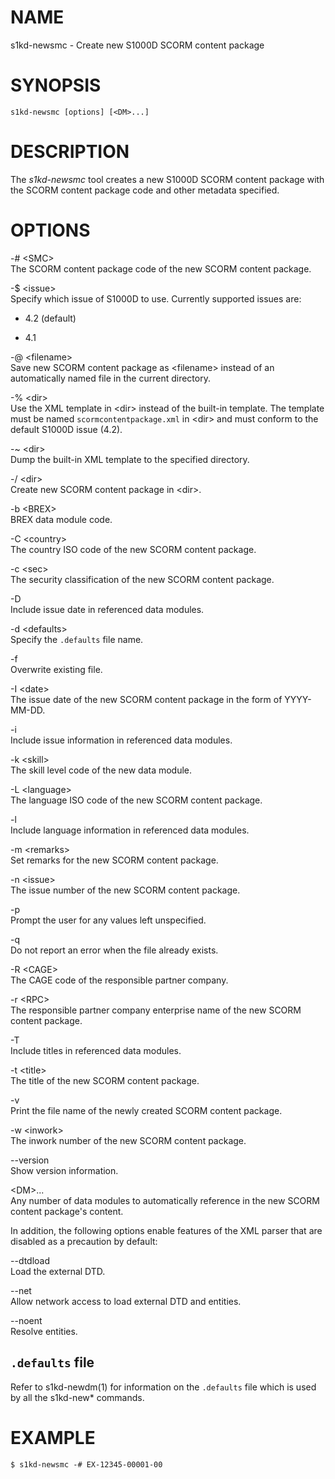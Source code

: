 NAME
====

s1kd-newsmc - Create new S1000D SCORM content package

SYNOPSIS
========

    s1kd-newsmc [options] [<DM>...]

DESCRIPTION
===========

The *s1kd-newsmc* tool creates a new S1000D SCORM content package with
the SCORM content package code and other metadata specified.

OPTIONS
=======

-\# &lt;SMC&gt;  
The SCORM content package code of the new SCORM content package.

-$ &lt;issue&gt;  
Specify which issue of S1000D to use. Currently supported issues are:

-   4.2 (default)

-   4.1

-@ &lt;filename&gt;  
Save new SCORM content package as &lt;filename&gt; instead of an
automatically named file in the current directory.

-% &lt;dir&gt;  
Use the XML template in &lt;dir&gt; instead of the built-in template.
The template must be named `scormcontentpackage.xml` in &lt;dir&gt; and
must conform to the default S1000D issue (4.2).

-\~ &lt;dir&gt;  
Dump the built-in XML template to the specified directory.

-/ &lt;dir&gt;  
Create new SCORM content package in &lt;dir&gt;.

-b &lt;BREX&gt;  
BREX data module code.

-C &lt;country&gt;  
The country ISO code of the new SCORM content package.

-c &lt;sec&gt;  
The security classification of the new SCORM content package.

-D  
Include issue date in referenced data modules.

-d &lt;defaults&gt;  
Specify the `.defaults` file name.

-f  
Overwrite existing file.

-I &lt;date&gt;  
The issue date of the new SCORM content package in the form of
YYYY-MM-DD.

-i  
Include issue information in referenced data modules.

-k &lt;skill&gt;  
The skill level code of the new data module.

-L &lt;language&gt;  
The language ISO code of the new SCORM content package.

-l  
Include language information in referenced data modules.

-m &lt;remarks&gt;  
Set remarks for the new SCORM content package.

-n &lt;issue&gt;  
The issue number of the new SCORM content package.

-p  
Prompt the user for any values left unspecified.

-q  
Do not report an error when the file already exists.

-R &lt;CAGE&gt;  
The CAGE code of the responsible partner company.

-r &lt;RPC&gt;  
The responsible partner company enterprise name of the new SCORM content
package.

-T  
Include titles in referenced data modules.

-t &lt;title&gt;  
The title of the new SCORM content package.

-v  
Print the file name of the newly created SCORM content package.

-w &lt;inwork&gt;  
The inwork number of the new SCORM content package.

--version  
Show version information.

&lt;DM&gt;...  
Any number of data modules to automatically reference in the new SCORM
content package's content.

In addition, the following options enable features of the XML parser
that are disabled as a precaution by default:

--dtdload  
Load the external DTD.

--net  
Allow network access to load external DTD and entities.

--noent  
Resolve entities.

`.defaults` file
----------------

Refer to s1kd-newdm(1) for information on the `.defaults` file which is
used by all the s1kd-new\* commands.

EXAMPLE
=======

    $ s1kd-newsmc -# EX-12345-00001-00
